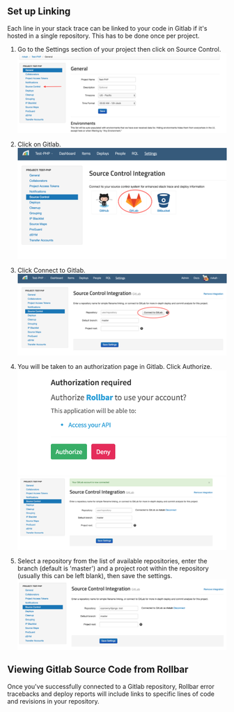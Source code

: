 ## Set up Linking
Each line in your stack trace can be linked to your code in Gitlab if it's hosted in a single repository. This has to be done once per project.

1. Go to the Settings section of your project then click on Source Control.
![](../images/tools/gitlab/gitlab1.png)

2. Click on Gitlab.
![](../images/tools/gitlab/gitlab2.png)

3. Click Connect to Gitlab.
![](../images/tools/gitlab/gitlab3.png)

4. You will be taken to an authorization page in Gitlab. Click Authorize.
![](../images/tools/gitlab/gitlab4.png)
![](../images/tools/gitlab/gitlab5.png)

5. Select a repository from the list of available repositories, enter the branch (default is 'master') and a project root within the repository (usually this can be left blank), then save the settings.
![](../images/tools/gitlab/gitlab6.png)

## Viewing Gitlab Source Code from Rollbar
Once you've successfully connected to a Gitlab repository, Rollbar error tracebacks and deploy reports will include links to specific lines of code and revisions in your repository.

